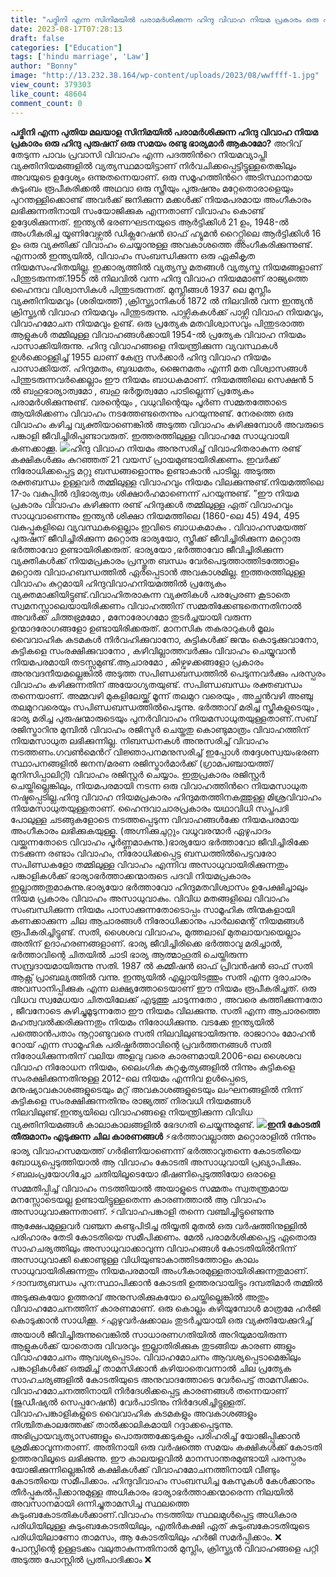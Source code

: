 ```yaml
---
title: "പദ്മിനി എന്ന സിനിമയിൽ പരാമർശിക്കുന്ന ഹിന്ദു വിവാഹ നിയമ പ്രകാരം ഒരു ഹിന്ദു പുരുഷന് ഒരു സമയം രണ്ടു ഭാര്യമാർ ആകാമോ ?"
date: 2023-08-17T07:28:13
draft: false
categories: ["Education"]
tags: ['hindu marriage', 'Law']
author: "Bonny"
image: "http://13.232.38.164/wp-content/uploads/2023/08/wwffff-1.jpg"
view_count: 379303
like_count: 48604
comment_count: 0
---
```


**പദ്മിനി എന്ന പുതിയ മലയാള സിനിമയിൽ പരാമർശിക്കുന്ന ഹിന്ദു വിവാഹ നിയമ പ്രകാരം ഒരു ഹിന്ദു പുരുഷന് ഒരു സമയം രണ്ടു ഭാര്യമാർ ആകാമോ?** അറിവ് തേടുന്ന പാവം പ്രവാസി വിവാഹം എന്ന പദത്തിന്‍റെ നിയമവ്യാപ്തി വ്യക്തിനിയമങ്ങളില്‍ വ്യത്യസ്ഥമായിട്ടാണ് നിർവചിക്കപ്പെട്ടിട്ടുള്ളതെങ്കിലും അവയുടെ ഉദ്ദേശ്യം ഒന്നുതന്നെയാണ്. ഒരു സമൂഹത്തിന്‍റെ അടിസ്ഥാനമായ കുടുംബം രൂപീകരിക്കല്‍ അഥവാ ഒരു സ്ത്രീയും പുരുഷനും മറ്റേതൊരാളെയും പുറന്തള്ളിക്കൊണ്ട്‌ അവര്‍ക്ക് ജനിക്കുന്ന മക്കള്‍ക്ക് നിയമപരമായ അംഗീകാരം ലഭിക്കുന്നതിനായി സംയോജിക്കുക എന്നതാണ് വിവാഹം കൊണ്ട് ഉദ്ദേശിക്കുന്നത്. [](http://13.232.38.164/wp-content/uploads/2023/08/wwffff-1.jpg)ഇന്ത്യൻ ഭരണഘടനയുടെ ആർട്ടിക്കിൾ 21 ഉം, 1948-ൽ അംഗീകരിച്ച യൂണിവേഴ്സൽ ഡിക്ലറേഷൻ ഓഫ് ഹ്യൂമൻ റൈറ്റ്സിലെ ആർട്ടിക്കിൾ 16 ഉം ഒരു വ്യക്തിക്ക് വിവാഹം ചെയ്യാനുള്ള അവകാശത്തെ അംഗീകരിക്കുന്നുണ്ട്. എന്നാൽ ഇന്ത്യയിൽ, വിവാഹം സംബന്ധിക്കുന്ന ഒരു ഏകീകൃത നിയമസംഹിതയില്ല. ഇക്കാര്യത്തിൽ വ്യത്യസ്ത മതങ്ങൾ വ്യത്യസ്ത നിയമങ്ങളാണ് പിന്തുടരുന്നത്.1955 ൽ നിലവിൽ വന്ന ഹിന്ദു വിവാഹ നിയമമാണ് രാജ്യത്തെ ഹൈന്ദവ വിശ്വാസികൾ പിന്തുടരുന്നത്. മുസ്ലീങ്ങൾ 1937 ലെ മുസ്ലീം വ്യക്തിനിയമവും (ശരിയത്ത്) ,ക്രിസ്ത്യാനികൾ 1872 ൽ നിലവിൽ വന്ന ഇന്ത്യൻ ക്രിസ്ത്യൻ വിവാഹ നിയമവും പിന്തുടരുന്നു. പാഴ്സികകൾക്ക് പാഴ്സി വിവാഹ നിയമവും, വിവാഹമോചന നിയമവും ഉണ്ട്. ഒരു പ്രത്യേക മതവിശ്വാസവും പിന്തുടരാത്ത ആളുകൾ തമ്മിലുള്ള വിവാഹങ്ങൾക്കായി 1954-ൽ പ്രത്യേക വിവാഹ നിയമം പാസാക്കിയിരുന്നു. ഹിന്ദു വിവാഹങ്ങളെ നിയന്ത്രിക്കുന്ന വ്യവസ്ഥകൾ ഉൾക്കൊള്ളിച്ച് 1955 ലാണ് കേന്ദ്ര സർക്കാർ ഹിന്ദു വിവാഹ നിയമം പാസാക്കിയത്. ഹിന്ദുമതം, ബുദ്ധമതം, ജൈനമതം എന്നീ മത വിശ്വാസങ്ങൾ പിന്തുടരുന്നവർക്കെല്ലാം ഈ നിയമം ബാധകമാണ്. നിയമത്തിലെ സെക്ഷൻ 5 ൽ ബഹുഭാര്യാത്വമോ , ബഹു ഭർത‍ൃത്വമോ പാടില്ലെന്ന് പ്രത്യേകം പരാമർശിക്കുന്നുണ്ട്. വരന്റെയും , വധുവിന്റെയും പൂർണ സമ്മതത്തോടെ ആയിരിക്കണം വിവാഹം നടത്തേണ്ടതെന്നും പറയുന്നുണ്ട്. നേരത്തെ ഒരു വിവാഹം കഴിച്ച വ്യക്തിയാണെങ്കിൽ അടുത്ത വിവാഹം കഴിക്കുമ്പോൾ അവരുടെ പങ്കാളി ജീവിച്ചിരിപ്പുണ്ടാവരുത്. ഇത്തരത്തിലുള്ള വിവാഹമേ സാധുവായി കണക്കാക്കൂ. [![](http://13.232.38.164/wp-content/uploads/2023/08/qqqqqqq-1024x682.webp)](http://13.232.38.164/wp-content/uploads/2023/08/qqqqqqq.webp)ഹിന്ദു വിവാഹ നിയമം അനുസരിച്ച് വിവാഹിതരാകുന്ന രണ്ട് കക്ഷികൾക്കും കുറഞ്ഞത് 21 വയസ് പ്രായമുണ്ടായിരിക്കണം. ഇവർക്ക് നിരോധിക്കപ്പെട്ട മറ്റു ബന്ധങ്ങളൊന്നും ഉണ്ടാകാൻ പാടില്ല. അടുത്ത രക്തബന്ധം ഉള്ളവർ തമ്മിലുള്ള വിവാഹവും നിയമം വിലക്കുന്നുണ്ട്.നിയമത്തിലെ 17-ാം വകുപ്പിൽ ദ്വിഭാര്യത്വം ശിക്ഷാർഹമാണെന്ന് പറയുന്നുണ്ട്. ”ഈ നിയമ പ്രകാരം വിവാഹം കഴിക്കുന്ന രണ്ട് ഹിന്ദുക്കൾ തമ്മിലുള്ള ഏത് വിവാഹവും സാധുവാണെന്നും ഇന്ത്യൻ ശിക്ഷാ നിയമത്തിലെ (1860-ലെ 45) 494, 495 വകുപ്പുകളിലെ വ്യവസ്ഥകളെല്ലാം ഇവിടെ ബാധകമാകും . വിവാഹസമയത്ത് പുരുഷന് ജീവിച്ചിരിക്കുന്ന മറ്റൊരു ഭാര്യയോ, സ്ത്രീക്ക് ജീവിച്ചിരിക്കുന്ന മറ്റൊരു ഭര്‍ത്താവോ ഉണ്ടായിരിക്കരുത്. ഭാര്യയോ ,ഭര്‍ത്താവോ ജീവിച്ചിരിക്കുന്ന വ്യക്തികള്‍ക്ക് നിയമപ്രകാരം പ്രസ്തുത ബന്ധം വേര്‍പെടുത്താത്തിടത്തോളം മറ്റൊരു വിവാഹബന്ധത്തില്‍ ഏര്‍പ്പെടാന്‍ അവകാശമില്ല. ഇത്തരത്തിലുള്ള വിവാഹം കുറ്റമായി ഹിന്ദുവിവാഹനിയമത്തില്‍ പ്രത്യേകം വ്യക്തമാക്കിയിട്ടുണ്ട്.വിവാഹിതരാകുന്ന വ്യക്തികള്‍ പരപ്രേരണ കൂടാതെ സ്വമനസ്സാലെയായിരിക്കണം വിവാഹത്തിന് സമ്മതിക്കേണ്ടതെന്നതിനാല്‍ അവര്‍ക്ക് ചിത്തഭ്രമമോ , മനോരോഗമോ തുടര്‍ച്ചയായി വരുന്ന ഉന്മാദരോഗങ്ങളോ ഉണ്ടായിരിക്കരുത്. മാനസിക തകരാറുകള്‍ മൂലം വൈവാഹിക കടമകള്‍ നിര്‍വഹിക്കുവാനോ, കുട്ടികള്‍ക്ക് ജന്മം കൊടുക്കുവാനോ, കുട്ടികളെ സംരക്ഷിക്കുവാനോ , കഴിവില്ലാത്തവര്‍ക്കും വിവാഹം ചെയ്യുവാന്‍ നിയമപരമായി തടസ്സമുണ്ട്.ആചാരമോ , കീഴ്വഴക്കങ്ങളോ പ്രകാരം അനുവദനീയമല്ലെങ്കില്‍ അടുത്ത സപിണ്ഡബന്ധത്തില്‍ പെടുന്നവര്‍ക്കും പരസ്പരം വിവാഹം കഴിക്കുന്നതിന് അയോഗ്യതയുണ്ട്. സപിണ്ഡബന്ധം രക്തബന്ധം തന്നെയാണ്. അമ്മവഴി മുകളിലേയ്ക്ക് മൂന്ന് തലമുറ വരെയും , അച്ഛന്‍വഴി അഞ്ചു തലമുറവരെയും സപിണ്ഡബന്ധത്തില്‍പെടുന്നു. ഭര്‍ത്താവ് മരിച്ച സ്ത്രീകളുടെയും , ഭാര്യ മരിച്ച പുരുഷന്മാരുടെയും പുനര്‍വിവാഹം നിയമസാധുതയുള്ളതാണ്.സബ് രജിസ്ട്രാറിനു മുമ്പില്‍ വിവാഹം രജിസ്ടര്‍ ചെയ്തതു കൊണ്ടുമാത്രം വിവാഹത്തിന് നിയമസാധുത ലഭിക്കുന്നില്ല. നിബന്ധനകള്‍ അനുസരിച്ച് വിവാഹം നടത്തണം.ഗവൺമെൻറ് വിജ്ഞാപനമനുസരിച്ച് ഇപ്പോള്‍ തദ്ദേശസ്വയംഭരണ സ്ഥാപനങ്ങളില്‍ ജനന/മരണ രജിസ്ട്രാര്‍മാര്‍ക്ക് (ഗ്രാമപഞ്ചായത്ത്/മുനിസിപ്പാലിറ്റി) വിവാഹം രജിസ്റ്റര്‍ ചെയ്യാം. ഇതുപ്രകാരം രജിസ്റ്റര്‍ ചെയ്തില്ലെങ്കിലും, നിയമപരമായി നടന്ന ഒരു വിവാഹത്തിന്‍റെ നിയമസാധുത നഷ്ടപ്പെടില്ല.ഹിന്ദു വിവാഹ നിയമപ്രകാരം ഹിന്ദുമതത്തിനകത്തുള്ള മിശ്രവിവാഹം നിയമസാധുതയുള്ളതാണ്. ഹൈന്ദവാചാരപ്രകാരം യഥാവിധി സപ്തപദി പോലുള്ള ചടങ്ങുകളോടെ നടത്തപ്പെടുന്ന വിവാഹങ്ങള്‍ക്കേ നിയമപരമായ അംഗീകാരം ലഭിക്കുകയുള്ളൂ. (അഗ്നിക്കുചുറ്റും വധൂവരന്മാര്‍ ഏഴുപാദം വയ്ക്കുന്നതോടെ വിവാഹം പൂര്‍ണ്ണമാകുന്നു.)ഭാര്യയോ ഭര്‍ത്താവോ ജീവിച്ചിരിക്കേ നടക്കുന്ന രണ്ടാം വിവാഹം, നിരോധിക്കപ്പെട്ട ബന്ധത്തില്‍പെട്ടവരോ സപിണ്ഡകളോ തമ്മിലുള്ള വിവാഹം എന്നിവ അസാധുവായിരിക്കുന്നതും പങ്കാളികള്‍ക്ക് ഭാര്യാഭര്‍ത്താക്കന്മാരുടെ പദവി നിയമപ്രകാരം ഇല്ലാത്തതുമാകുന്നു.ഭാര്യയോ ഭര്‍ത്താവോ ഹിന്ദുമതവിശ്വാസം ഉപേക്ഷിച്ചാലും നിയമ പ്രകാരം വിവാഹം അസാധുവാകും. വിവിധ മതങ്ങളിലെ വിവാഹം സംബന്ധിക്കുന്ന നിയമം പാസാക്കുന്നതോടൊപ്പം സാമൂഹിക തിന്മകളായി കണക്കാക്കുന്ന ചില ആചാരങ്ങൾ നിരോധിക്കാനും പാർലമെന്റ് നിയമങ്ങൾ രൂപീകരിച്ചിട്ടുണ്ട്. സതി, ശൈശവ വിവാഹം, മുത്തലാഖ് മുതലായവയെല്ലാം അതിന് ഉദാഹരണങ്ങളാണ്. ഭാര്യ ജീവിച്ചിരിക്കെ ഭർത്താവു മരിച്ചാൽ, ഭർത്താവിന്റെ ചിതയിൽ ചാടി ഭാര്യ ആത്മാഹൂതി ചെയ്തിരുന്ന സമ്പ്രദായമായിരുന്നു സതി. 1987 ൽ കമ്മീഷൻ ഓഫ് പ്രിവൻഷൻ ഓഫ് സതി ആക്റ്റ് പ്രാബല്യത്തിൽ വന്നു. ഇന്ത്യയിൽ എല്ലായിടത്തും സതി എന്ന ദുരാചാരം അവസാനിപ്പിക്കുക എന്ന ലക്ഷ്യത്തോടെയാണ് ഈ നിയമം രൂപീകരിച്ചത്. ഒരു വിധവ സ്വമേധയാ ചിതയിലേക്ക് എടുത്തു ചാടുന്നതോ , അവരെ കത്തിക്കുന്നതോ , ജീവനോടെ കുഴിച്ചുമൂടുന്നതോ ഈ നിയമം വിലക്കുന്നു. സതി എന്ന ആചാരത്തെ മഹത്വവൽക്കരിക്കുന്നതും നിയമം നിരോധിക്കുന്നു. വടക്കേ ഇന്ത്യയിൽ പത്തൊൻപതാം നൂറ്റാണ്ടുവരെ സതി നിലവിലുണ്ടായിരുന്നു. രാജാറാം മോഹൻ റോയ് എന്ന സാമൂഹിക പരിഷ്കർത്താവിന്റെ പ്രവർത്തനങ്ങൾ സതി നിരോധിക്കുന്നതിന് വലിയ അളവു വരെ കാരണമായി.2006-ലെ ശൈശവ വിവാഹ നിരോധന നിയമം, ലൈംഗിക കുറ്റകൃത്യങ്ങളിൽ നിന്നും കുട്ടികളെ സംരക്ഷിക്കുന്നതിനുള്ള 2012-ലെ നിയമം എന്നിവ ഉൾപ്പെടെ, മനുഷ്യാവകാശങ്ങളുടെയും മറ്റ് അവകാശങ്ങളുടെയും ലംഘനങ്ങളിൽ നിന്ന് കുട്ടികളെ സംരക്ഷിക്കുന്നതിനും രാജ്യത്ത് നിരവധി നിയമങ്ങൾ നിലവിലുണ്ട്.ഇന്ത്യയിലെ വിവാഹങ്ങളെ നിയന്ത്രിക്കുന്ന വിവിധ വ്യക്തിനിയമങ്ങൾ കാലാകാലങ്ങളിൽ ഭേദഗതി ചെയ്യുന്നുമുണ്ട്. **[![](http://13.232.38.164/wp-content/uploads/2023/08/ccccccc.jpg)](http://13.232.38.164/wp-content/uploads/2023/08/ccccccc.jpg)ഇനി കോടതി തീരുമാനം എടുക്കുന്ന ചില കാരണങ്ങൾ** ⚡ഭര്‍ത്താവല്ലാത്ത മറ്റൊരാളില്‍ നിന്നും ഭാര്യ വിവാഹസമയത്ത് ഗര്‍ഭിണിയാണെന്ന് ഭര്‍ത്താവുതന്നെ കോടതിയെ ബോധ്യപ്പെടുത്തിയാല്‍ ആ വിവാഹം കോടതി അസാധുവായി പ്രഖ്യാപിക്കും. ⚡ബലംപ്രയോഗിച്ചോ ചതിയിലൂടെയോ ഭീഷണിപ്പെടുത്തിയോ ഒരാളെ സമ്മതിപ്പിച്ച് വിവാഹം നടത്തിയാല്‍ അയാളുടെ സമ്മതം സ്വതന്ത്രമായ മനസ്സോടെയല്ല ഉണ്ടായിട്ടുള്ളതെന്ന കാരണത്താല്‍ ആ വിവാഹം അസാധുവാക്കുന്നതാണ്. ⚡വിവാഹപങ്കാളി തന്നെ വഞ്ചിച്ചിട്ടുണ്ടെന്നു ആക്ഷേപമുള്ളവര്‍ വഞ്ചന കണ്ടുപിടിച്ച തിയ്യതി മുതല്‍ ഒരു വര്‍ഷത്തിനുള്ളില്‍ പരിഹാരം തേടി കോടതിയെ സമീപിക്കണം. മേല്‍ പരാമര്‍ശിക്കപ്പെട്ട ഏതൊരു സാഹചര്യത്തിലും അസാധുവാക്കാവുന്ന വിവാഹങ്ങള്‍ കോടതിയില്‍നിന്ന് അസാധുവാക്കി ക്കൊണ്ടുള്ള വിധിയുണ്ടാകാത്തിടത്തോളം കാലം സാധുവായിരിക്കുന്നതും നിയമപരമായി അംഗീകാരമുള്ളതായിരിക്കുന്നതുമാണ്. ⚡ദാമ്പത്യബന്ധം പുന:സ്ഥാപിക്കാന്‍ കോടതി ഉത്തരവായിട്ടും ദമ്പതിമാര്‍ തമ്മില്‍ അടുക്കുകയോ ഉത്തരവ് അനുസരിക്കുകയോ ചെയ്തില്ലെങ്കില്‍ അതും വിവാഹമോചനത്തിന് കാരണമാണ്. ഒരു കൊല്ലം കഴിയുമ്പോള്‍ മാത്രമേ ഹര്‍ജി കൊടുക്കാന്‍ സാധിക്കൂ. ⚡ഏഴുവര്‍ഷക്കാലം തുടര്‍ച്ചയായി ഒരു വ്യക്തിയേക്കുറിച്ച് അയാള്‍ ജീവിച്ചിരുന്നുവെങ്കില്‍ സാധാരണഗതിയില്‍ അറിയുമായിരുന്ന ആളുകള്‍ക്ക് യാതൊരു വിവരവും ഇല്ലാതിരിക്കുക തുടങ്ങിയ കാരണ ങ്ങളും വിവാഹമോചനം ആവശ്യപ്പെടാം. വിവാഹമോചനം ആവശ്യപ്പെടാമെങ്കിലും പങ്കാളികള്‍ക്ക് ഒരുമിച്ച് താമസിക്കാന്‍ കഴിയാതെവന്നാല്‍ ചില പ്രത്യേക സാഹചര്യങ്ങളില്‍ കോടതിയുടെ അനുവാദത്തോടെ വേര്‍പെട്ട് താമസിക്കാം. വിവാഹമോചനത്തിനായി നിര്‍ദേശിക്കപ്പെട്ട കാരണങ്ങള്‍ തന്നെയാണ് (ജുഡീഷ്യല്‍ സെപ്പറേഷന്‍) വേര്‍പാടിനും നിര്‍ദേശിച്ചിട്ടുള്ളത്‌. വിവാഹപങ്കാളികളുടെ വൈവാഹിക കടമകളും അവകാശങ്ങളും നിശ്ചിതകാലത്തേക്ക് താല്‍ക്കാലികമായി റദ്ദാക്കപ്പെടുന്നു. അഭിപ്രായവ്യത്യാസങ്ങളും പൊരുത്തക്കേടുകളും പരിഹരിച്ച് യോജിപ്പിക്കാന്‍ ശ്രമിക്കാവുന്നതാണ്. അതിനായി ഒരു വര്‍ഷത്തെ സമയം കക്ഷികള്‍ക്ക് കോടതി ഉത്തരവിലൂടെ ലഭിക്കുന്നു. ഈ കാലയളവില്‍ മാനസാന്തരമുണ്ടായി പരസ്പരം യോജിക്കുന്നില്ലെങ്കില്‍ കക്ഷികള്‍ക്ക് വിവാഹമോചനത്തിനായി വീണ്ടും കോടതിയെ സമീപിക്കാം. ഹിന്ദുവിവാഹം സംബന്ധിച്ച കേസുകള്‍ കേള്‍ക്കാനും തീര്‍പ്പുകല്‍പ്പിക്കാനുമുള്ള അധികാരം ഭാര്യാഭര്‍ത്താക്കന്മാരെന്ന നിലയില്‍ അവസാനമായി ഒന്നിച്ചുതാമസിച്ച സ്ഥലത്തെ കുടുംബകോടതികള്‍ക്കാണ്.വിവാഹം നടത്തിയ സ്ഥലമുള്‍പ്പെട്ട അധികാര പരിധിയിലുള്ള കുടുംബകോടതിയിലും, എതിര്‍കക്ഷി ഏത് കുടുംബകോടതിയുടെ പരിധിയിലാണോ താമസം, ആ കോടതിയിലും ഹര്‍ജി സമര്‍പ്പിക്കാം. ❌ പോസ്റ്റിന്റെ ഉള്ളടക്കം വലുതാകുന്നതിനാൽ മുസ്ലിം, ക്രിസ്ത്യൻ വിവാഹങ്ങളെ പറ്റി അടുത്ത പോസ്റ്റിൽ പ്രതിപാദിക്കാം ❌
